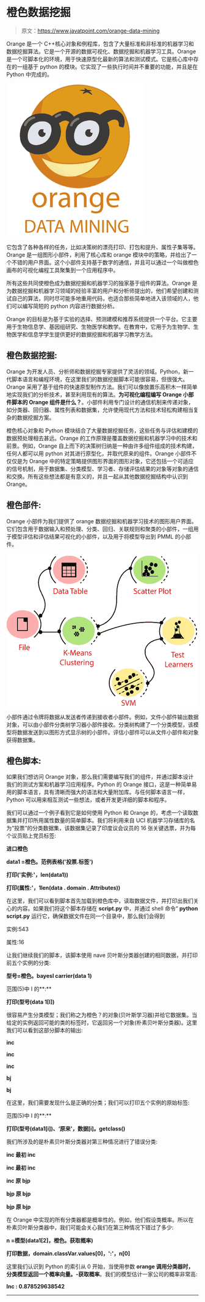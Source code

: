 # 橙色数据挖掘

> 原文：<https://www.javatpoint.com/orange-data-mining>

Orange 是一个 C++核心对象和例程库，包含了大量标准和非标准的机器学习和数据挖掘算法。它是一个开源的数据可视化、数据挖掘和机器学习工具。Orange 是一个可脚本化的环境，用于快速原型化最新的算法和测试模式。它是核心库中存在的一组基于 python 的模块。它实现了一些执行时间并不重要的功能，并且是在 Python 中完成的。

![Orange Data Mining](img/1cce92a9e78fd4b795775087f050d0b4.png)

它包含了各种各样的任务，比如决策树的漂亮打印、打包和提升、属性子集等等。Orange 是一组图形小部件，利用了核心库和 orange 模块中的策略，并给出了一个不错的用户界面。这个小部件支持基于数字的通信，并且可以通过一个叫做橙色画布的可视化编程工具聚集到一个应用程序中。

所有这些共同使橙色成为数据挖掘和机器学习的独家基于组件的算法。Orange 是为数据挖掘和机器学习领域的经验丰富的用户和分析师提出的，他们希望创建和测试自己的算法，同时尽可能多地重用代码，也适合那些简单地进入该领域的人，他们可以编写简短的 python 内容进行数据分析。

Orange 的目标是为基于实验的选择、预测建模和推荐系统提供一个平台。它主要用于生物信息学、基因组研究、生物医学和教学。在教育中，它用于为生物学、生物医学和信息学学生提供更好的数据挖掘和机器学习教学方法。

## 橙色数据挖掘:

Orange 为开发人员、分析师和数据挖掘专家提供了灵活的领域。Python，新一代脚本语言和编程环境，在这里我们的数据挖掘脚本可能很容易，但很强大。Orange 采用了基于组件的快速原型制作方法。我们可以像放置乐高积木一样简单地实现我们的分析技术，甚至利用现有的算法。**为可视化编程编写 Orange 小部件脚本的 Orange 组件是什么？**。小部件利用专门设计的通信机制来传递对象，如分类器、回归器、属性列表和数据集，允许使用现代方法和技术轻松构建相当复杂的数据挖掘方案。

橙色核心对象和 Python 模块结合了大量数据挖掘任务，这些任务与评估和建模的数据预处理相去甚远。Orange 的工作原理是覆盖数据挖掘和机器学习中的技术和前景。例如，Orange 自上而下的决策树归纳是一种由许多组件组成的技术构建，任何人都可以用 python 对其进行原型化，并取代原来的组件。Orange 小部件不仅仅是为 Orange 中的特定策略提供图形界面的图形对象，它还包括一个可适应的信号机制，用于数据集、分类模型、学习者、存储评估结果的对象等对象的通信和交换。所有这些想法都是有意义的，并且一起从其他数据挖掘结构中认识到 Orange。

## 橙色部件:

Orange 小部件为我们提供了 orange 数据挖掘和机器学习技术的图形用户界面。它们包含用于数据输入和预处理、分类、回归、关联规则和聚类的小部件，一组用于模型评估和评估结果可视化的小部件，以及用于将模型导出到 PMML 的小部件。

![Orange Data Mining 1](img/c5fd0c79de055b58c040970605bdb6d1.png)

小部件通过令牌将数据从发送者传递到接收者小部件。例如，文件小部件输出数据对象，可以由小部件分类树学习器小部件接收。分类树构建了一个分类模型，该模型将数据发送到以图形方式显示树的小部件。评估小部件可以从文件小部件和对象获得数据集。

## 橙色脚本:

如果我们想访问 Orange 对象，那么我们需要编写我们的组件，并通过脚本设计我们的测试方案和机器学习应用程序。Python 的 Orange 接口，这是一种简单易用的脚本语言，具有清晰而强大的语法和大量附加库。与任何脚本语言一样，Python 可以用来相互测试一些想法，或者开发更详细的脚本和程序。

我们可以通过一个例子看到它是如何使用 Python 和 Orange 的，考虑一个读取数据集并打印所用属性数量的简单脚本。我们将利用来自 UCI 机器学习存储库的名为“投票”的分类数据集，该数据集记录了印度议会议员的 16 张关键选票，并为每个议员贴上党员标签:

**进口橙色**

**data1 =橙色。范例表格('投票.标签')**

**打印('实例:'，len(data1))**

**打印(属性:'，1len(data . domain . Attributes))**

在这里，我们可以看到脚本首先加载到橙色库中，读取数据文件，并打印出我们关心的内容。如果我们将这个脚本存储在 **script.py** 中，并通过 shell 命令“ **python script.py** 运行它，确保数据文件在同一个目录中，那么我们会得到

实例:543

属性:16

让我们继续我们的脚本，该脚本使用 nave 贝叶斯分类器创建的相同数据，并打印前五个实例的分类:

**型号=橙色。bayesl carrier(data 1)**

范围(5)中 I 的**:**

**打印(型号(data 1[I])**

很容易产生分类模型；我们称之为橙色？的对象(贝叶斯学习器)并给它数据集。当给定的实例返回可能的类的标签时，它返回另一个对象(朴素贝叶斯分类器)。这里我们可以看到这部分脚本的输出:

**inc**

**inc**

**inc**

**bj**

**bj**

在这里，我们需要发现什么是正确的分类；我们可以打印五个实例的原始标签:

范围(5)中 I 的**:**

**打印(型号(data1[i])、‘原来’，数据[i]。getclass()**

我们所涉及的是朴素贝叶斯分类器对第三种情况进行了错误分类:

**inc 最初 inc**

**inc 最初 inc**

**inc 原 bjp**

**bjp 原 bjp**

**bjp 原 bjp**

在 Orange 中实现的所有分类器都是概率性的。例如，他们假设类概率。所以在朴素贝叶斯分类器中，我们可能会关心我们在第三种情况下错过了多少:

**n =模型(data1[2]，橙色。获取概率)**

**打印数据，domain.classVar.values[0]，':'，n[0]**

这里我们认识到 Python 的索引从 0 开始，当使用参数 **orange 调用分类器时，分类模型返回一个概率向量。-获取概率**。我们的模型估计一家公司的概率非常高:

**Inc : 0.878529638542**

* * *